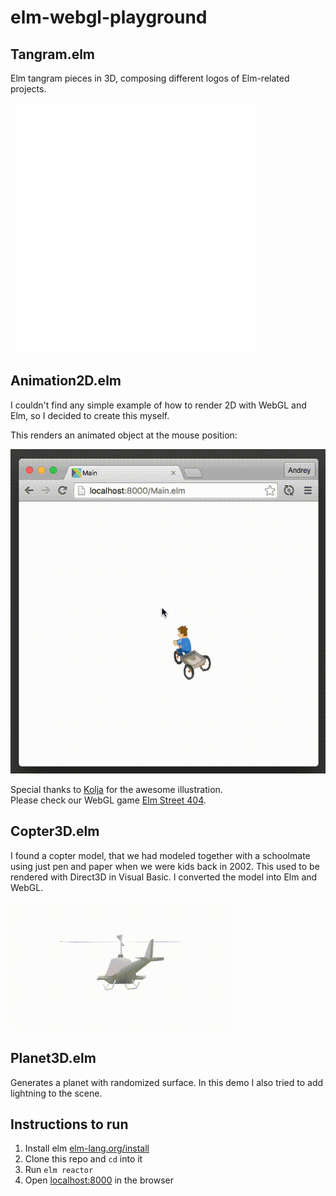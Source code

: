 # elm-webgl-playground

## Tangram.elm

Elm tangram pieces in 3D, composing different logos of Elm-related projects.

![Demo](Tangram.gif)

## Animation2D.elm

I couldn't find any simple example of how to render 2D
with WebGL and Elm, so I decided to create this myself.

This renders an animated object at the mouse position:

![Demo](Animation2D.gif)

Special thanks to [Kolja](https://github.com/kolja) for the awesome illustration.  
Please check our WebGL game [Elm Street 404](https://github.com/zalando/elm-street-404).

## Copter3D.elm

I found a copter model, that we had modeled together with a schoolmate using just pen and paper when we were kids back in 2002. This used to be rendered with Direct3D in Visual Basic. I converted the model into Elm and WebGL.

![Demo](Copter3D.gif)

## Planet3D.elm

Generates a planet with randomized surface. In this demo I also tried to add lightning to the scene.

## Instructions to run

1. Install elm [elm-lang.org/install](http://elm-lang.org/install)
2. Clone this repo and `cd` into it
3. Run `elm reactor`
4. Open [localhost:8000](http://localhost:8000) in the browser

